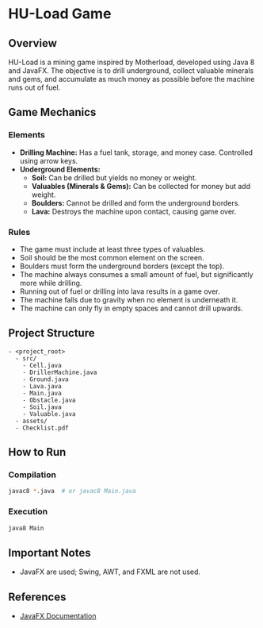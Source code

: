 # HU-Load Game

## Overview
HU-Load is a mining game inspired by Motherload, developed using Java 8 and JavaFX. The objective is to drill underground, collect valuable minerals and gems, and accumulate as much money as possible before the machine runs out of fuel.

## Game Mechanics

### Elements
- **Drilling Machine:** Has a fuel tank, storage, and money case. Controlled using arrow keys.
- **Underground Elements:**
  - **Soil:** Can be drilled but yields no money or weight.
  - **Valuables (Minerals & Gems):** Can be collected for money but add weight.
  - **Boulders:** Cannot be drilled and form the underground borders.
  - **Lava:** Destroys the machine upon contact, causing game over.

### Rules
- The game must include at least three types of valuables.
- Soil should be the most common element on the screen.
- Boulders must form the underground borders (except the top).
- The machine always consumes a small amount of fuel, but significantly more while drilling.
- Running out of fuel or drilling into lava results in a game over.
- The machine falls due to gravity when no element is underneath it.
- The machine can only fly in empty spaces and cannot drill upwards.

## Project Structure
```
- <project_root>
  - src/
    - Cell.java
    - DrillerMachine.java
    - Ground.java
    - Lava.java
    - Main.java
    - Obstacle.java
    - Soil.java
    - Valuable.java
  - assets/
  - Checklist.pdf
```

## How to Run
### Compilation
```sh
javac8 *.java  # or javac8 Main.java
```
### Execution
```sh
java8 Main
```

## Important Notes
- JavaFX are used; Swing, AWT, and FXML are not used.

## References
- [JavaFX Documentation](https://docs.oracle.com/javase/8/javafx/api/)


